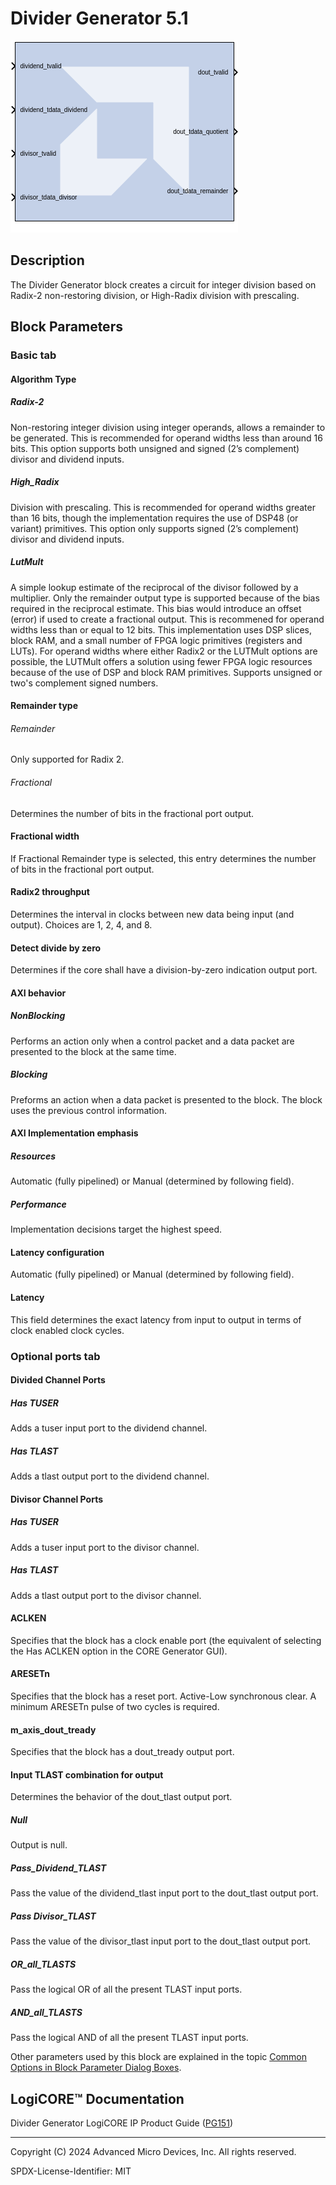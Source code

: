 # Divider Generator 5.1

![](./Images/block.png)

## Description
The Divider Generator block creates a circuit for integer
division based on Radix-2 non-restoring division, or High-Radix division
with prescaling.

## Block Parameters


### Basic tab  
 
#### Algorithm Type  
##### Radix-2
Non-restoring integer division using integer operands, allows
  a remainder to be generated. This is recommended for operand widths
  less than around 16 bits. This option supports both unsigned and
  signed (2’s complement) divisor and dividend inputs.
  
##### High_Radix
Division with prescaling. This is recommended for operand
  widths greater than 16 bits, though the implementation requires the
  use of DSP48 (or variant) primitives. This option only supports signed
  (2’s complement) divisor and dividend inputs.
  
##### LutMult
A simple lookup estimate of the reciprocal of the divisor
  followed by a multiplier. Only the remainder output type is supported
  because of the bias required in the reciprocal estimate. This bias
  would introduce an offset (error) if used to create a fractional
  output. This is recommened for operand widths less than or equal to 12
  bits. This implementation uses DSP slices, block RAM, and a small
  number of FPGA logic primitives (registers and LUTs). For operand
  widths where either Radix2 or the LUTMult options are possible, the
  LUTMult offers a solution using fewer FPGA logic resources because of
  the use of DSP and block RAM primitives. Supports unsigned or two's
  complement signed numbers.


#### Remainder type  
###### Remainder  
Only supported for Radix 2.

###### Fractional  
Determines the number of bits in the fractional port output.

#### Fractional width  
If Fractional Remainder type is selected, this entry determines the
number of bits in the fractional port output.


#### Radix2 throughput  
Determines the interval in clocks between new data being input (and
output). Choices are 1, 2, 4, and 8.


#### Detect divide by zero  
Determines if the core shall have a division-by-zero indication output
port.


#### AXI behavior  
##### NonBlocking  
Performs an action only when a control packet and a data packet are
presented to the block at the same time.

##### Blocking  
Preforms an action when a data packet is presented to the block. The
block uses the previous control information.

#### AXI Implementation emphasis  
##### Resources  
Automatic (fully pipelined) or Manual (determined by following field).

##### Performance  
Implementation decisions target the highest speed.


#### Latency configuration  
Automatic (fully pipelined) or Manual (determined by following field).

#### Latency  
This field determines the exact latency from input to output in terms of
clock enabled clock cycles.


### Optional ports tab  

#### Divided Channel Ports  
##### Has TUSER  
Adds a tuser input port to the dividend channel.

##### Has TLAST  
Adds a tlast output port to the dividend channel.

#### Divisor Channel Ports  
##### Has TUSER  
Adds a tuser input port to the divisor channel.

##### Has TLAST  
Adds a tlast output port to the divisor channel.

#### ACLKEN  
Specifies that the block has a clock enable port (the equivalent of
selecting the Has ACLKEN option in the CORE Generator GUI).

#### ARESETn  
Specifies that the block has a reset port. Active-Low synchronous clear.
A minimum ARESETn pulse of two cycles is required.

#### m_axis_dout_tready  
Specifies that the block has a dout_tready output port.

#### Input TLAST combination for output  
Determines the behavior of the dout_tlast output port.

##### Null  
Output is null.

##### Pass_Dividend_TLAST  
Pass the value of the dividend_tlast input port to the dout_tlast output
port.

##### Pass Divisor_TLAST  
Pass the value of the divisor_tlast input port to the dout_tlast output
port.

##### OR_all_TLASTS  
Pass the logical OR of all the present TLAST input ports.

##### AND_all_TLASTS  
Pass the logical AND of all the present TLAST input ports.

Other parameters used by this block are explained in the topic [Common
Options in Block Parameter Dialog
Boxes](../../GEN/common-options/README.md).

## LogiCORE™ Documentation

Divider Generator LogiCORE IP Product Guide
([PG151](https://docs.xilinx.com/access/sources/ud/document?isLatest=true&url=pg151-div-gen&ft:locale=en-US))

--------------
Copyright (C) 2024 Advanced Micro Devices, Inc.
All rights reserved.

SPDX-License-Identifier: MIT

